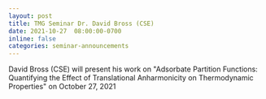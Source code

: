 ```yaml
---
layout: post
title: TMG Seminar Dr. David Bross (CSE)
date: 2021-10-27  08:00:00-0700
inline: false
categories: seminar-announcements
---
```


David Bross (CSE)  will present his work on "Adsorbate Partition Functions: Quantifying the Effect of Translational Anharmonicity on Thermodynamic Properties" on October 27, 2021 


